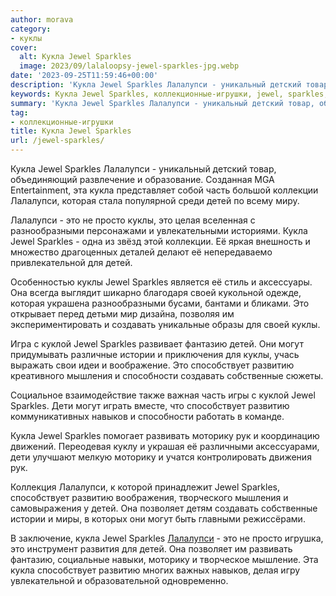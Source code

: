 ```yaml
---
author: morava
category:
- куклы
cover:
  alt: Кукла Jewel Sparkles
  image: 2023/09/lalaloopsy-jewel-sparkles-jpg.webp
date: '2023-09-25T11:59:46+00:00'
description: 'Кукла Jewel Sparkles Лалалупси - уникальный детский товар, объединяющий развлечение и образование. Созданная MGA Entertainment, эта кукла представляет...'
keywords: Кукла Jewel Sparkles, коллекционные-игрушки, jewel, sparkles, кукла, это, лалалупси, детей, куклы, способствует, развитию, создавать, могут, моторику, эта, часть, коллекции
summary: 'Кукла Jewel Sparkles Лалалупси - уникальный детский товар, объединяющий развлечение и образование. Созданная MGA Entertainment, эта кукла представляет...'
tag:
- коллекционные-игрушки
title: Кукла Jewel Sparkles
url: /jewel-sparkles/
---
```


Кукла Jewel Sparkles Лалалупси - уникальный детский товар, объединяющий развлечение и образование. Созданная MGA Entertainment, эта кукла представляет собой часть большой коллекции Лалалупси, которая стала популярной среди детей по всему миру.

Лалалупси \- это не просто куклы, это целая вселенная с разнообразными персонажами и увлекательными историями. Кукла Jewel Sparkles - одна из звёзд этой коллекции. Её яркая внешность и множество драгоценных деталей делают её непередаваемо привлекательной для детей.

Особенностью куклы Jewel Sparkles является её стиль и аксессуары. Она всегда выглядит шикарно благодаря своей кукольной одежде, которая украшена разнообразными бусами, бантами и бликами. Это открывает перед детьми мир дизайна, позволяя им экспериментировать и создавать уникальные образы для своей куклы.

Игра с куклой Jewel Sparkles развивает фантазию детей. Они могут придумывать различные истории и приключения для куклы, учась выражать свои идеи и воображение. Это способствует развитию креативного мышления и способности создавать собственные сюжеты.

Социальное взаимодействие также важная часть игры с куклой Jewel Sparkles. Дети могут играть вместе, что способствует развитию коммуникативных навыков и способности работать в команде.

Кукла Jewel Sparkles помогает развивать моторику рук и координацию движений. Переодевая куклу и украшая её различными аксессуарами, дети улучшают мелкую моторику и учатся контролировать движения рук.

Коллекция Лалалупси, к которой принадлежит Jewel Sparkles, способствует развитию воображения, творческого мышления и самовыражения у детей. Она позволяет детям создавать собственные истории и миры, в которых они могут быть главными режиссёрами.

В заключение, кукла Jewel Sparkles [Лалалупси](https://www.adora.ru/lalaloopsy/) \- это не просто игрушка, это инструмент развития для детей. Она позволяет им развивать фантазию, социальные навыки, моторику и творческое мышление. Эта кукла способствует развитию многих важных навыков, делая игру увлекательной и образовательной одновременно.